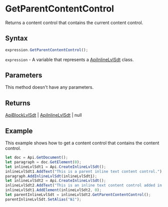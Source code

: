 # GetParentContentControl

Returns a content control that contains the current content control.

## Syntax

```javascript
expression.GetParentContentControl();
```

`expression` - A variable that represents a [ApiInlineLvlSdt](../ApiInlineLvlSdt.md) class.

## Parameters

This method doesn't have any parameters.

## Returns

[ApiBlockLvlSdt](../../ApiBlockLvlSdt/ApiBlockLvlSdt.md) \| [ApiInlineLvlSdt](../../ApiInlineLvlSdt/ApiInlineLvlSdt.md) \| null

## Example

This example shows how to get a content control that contains the content control.

```javascript editor-docx
let doc = Api.GetDocument();
let paragraph = doc.GetElement(0);
let inlineLvlSdt1 = Api.CreateInlineLvlSdt();
inlineLvlSdt1.AddText("This is a parent inline text content control.");
paragraph.AddInlineLvlSdt(inlineLvlSdt1);
let inlineLvlSdt2 = Api.CreateInlineLvlSdt();
inlineLvlSdt2.AddText("This is an inline text content control added in another content control.");
inlineLvlSdt1.AddElement(inlineLvlSdt2, 0);
let parentInlineLvlSdt = inlineLvlSdt2.GetParentContentControl();
parentInlineLvlSdt.SetAlias("№1");
```
